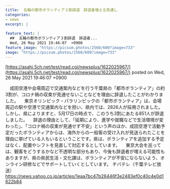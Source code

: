 ```yaml
---
title:  五輪の都市ボランティア３割辞退　辞退者増える見通し  
categories:
- news
excerpt: |
  
feature_text: |
  ##  五輪の都市ボランティア３割辞退　辞退者...
  Wed, 26 May 2021 19:46:07  +0900
feature_image: "https://picsum.photos/2560/600?image=733"
image: "https://picsum.photos/2560/600?image=733"
---
```


[https://asahi.5ch.net/test/read.cgi/newsplus/1622025967/](https://asahi.5ch.net/test/read.cgi/newsplus/1622025967/)
posted on Wed, 26 May 2021 19:46:07  +0900

<!--more-->

　成田空港や会場周辺で交通案内などを行う千葉県の「都市ボランティア」の約3割が、コロナ禍の収束が見通せないことなどを理由に辞退したことがわかりました。 　東京オリンピック・パラリンピックの「都市ボランティア」は、会場周辺の駅や空港で交通案内などを担い、県内では、2826人が採用されました。しかし、県によりますと、5月17日の時点で、このうち3割にあたる851人が辞退しました。 　辞退の理由として、「延期により、進学や就職などで生活環境が変わった」、「コロナ禍の収束が見通せず不安」という声のほか、成田空港で活動予定だったボランティアからは、海外からの一般客の受け入れが見送られたことを理由に挙げている人もいるということです。県は、ボランティアを追加する予定はなく、配置やシフトを見直して対応するとしています。 　東京大会を巡っては、観客をどうするかなど不透明な部分もあり、今後も辞退者が増える可能性もありますが、県の県民生活・文化課は、ボランティアが不安にならないよう、オンライン研修などでサポートしていくとしています。 チバテレ（千葉テレビ放送） https://news.yahoo.co.jp/articles/1eaa7bc47b26446f3e2483ef0c40c4e0d1622b84
